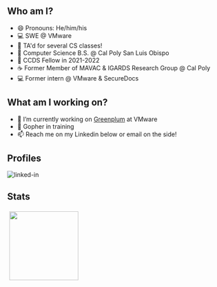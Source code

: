 ## Who am I?

- 😄 Pronouns: He/him/his
- 💻 SWE @ VMware
- 🏫 TA'd for several CS classes! 
- 🏫 Computer Science B.S. @ Cal Poly San Luis Obispo
- 📔 CCDS Fellow in 2021-2022
- ☕ Former Member of MAVAC & IGARDS Research Group @ Cal Poly
- 💻 Former intern @ VMware & SecureDocs

## What am I working on?
- 🔭 I’m currently working on [Greenplum](https://tanzu.vmware.com/greenplum) at VMware 
- 🌱 Gopher in training
- 📫 Reach me on my Linkedin below or email on the side!


## Profiles
[<img align="left" alt="linked-in" src="https://img.shields.io/badge/linkedin-%230077B5.svg?&style=for-the-badge&logo=linkedin&logoColor=white" />](https://www.linkedin.com/in/bjtat/)

<br />


## Stats
<div style="display: flex; flex-wrap: wrap;">
  <a href="https://github.com/bjtat" alt="bjtat's GitHub Stats" style="margin: 5px;">
    <img height="160em" src="https://github-readme-stats.vercel.app/api?username=bjtat&count_private=true&show_icons=true&border_color=fff&border_radius=5&bg_color=222222&title_color=fff&icon_color=2f96c0&text_color=D8C787" />
  </a>
</div>
